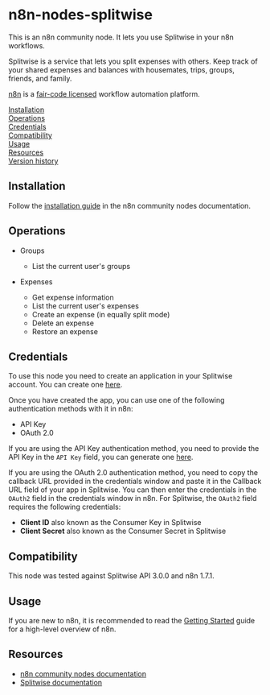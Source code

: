 # n8n-nodes-splitwise

This is an n8n community node. It lets you use Splitwise in your n8n workflows.

Splitwise is a service that lets you split expenses with others. Keep track of your shared expenses and balances with housemates, trips, groups, friends, and family. 

[n8n](https://n8n.io/) is a [fair-code licensed](https://docs.n8n.io/reference/license/) workflow automation platform.

[Installation](#installation)  
[Operations](#operations)  
[Credentials](#credentials)  <!-- delete if no auth needed -->  
[Compatibility](#compatibility)  
[Usage](#usage)  <!-- delete if not using this section -->  
[Resources](#resources)  
[Version history](#version-history)  <!-- delete if not using this section -->  

## Installation

Follow the [installation guide](https://docs.n8n.io/integrations/community-nodes/installation/) in the n8n community nodes documentation.

## Operations

- Groups
  - List the current user's groups

- Expenses
  - Get expense information
  - List the current user's expenses
  - Create an expense (in equally split mode)
  - Delete an expense
  - Restore an expense

## Credentials

To use this node you need to create an application in your Splitwise account. You can create one [here](https://secure.splitwise.com/apps).

Once you have created the app, you can use one of the following authentication methods with it in n8n:

- API Key
- OAuth 2.0

If you are using the API Key authentication method, you need to provide the API Key in the `API Key` field, you can generate one [here](https://secure.splitwise.com/apps).

If you are using the OAuth 2.0 authentication method, you need to copy the callback URL provided in the credentials window and paste it in the Callback URL field of your app in Splitwise. You can then enter the credentials in the `OAuth2` field in the credentials window in n8n. For Splitwise, the `OAuth2` field requires the following credentials:

- **Client ID** also known as the Consumer Key in Splitwise
- **Client Secret** also known as the Consumer Secret in Splitwise

## Compatibility

This node was tested against Splitwise API 3.0.0 and n8n 1.7.1.

## Usage

If you are new to n8n, it is recommended to read the [Getting Started](https://docs.n8n.io/try-it-out/) guide for a high-level overview of n8n.

## Resources

* [n8n community nodes documentation](https://docs.n8n.io/integrations/community-nodes/)
* [Splitwise documentation](https://dev.splitwise.com/)
